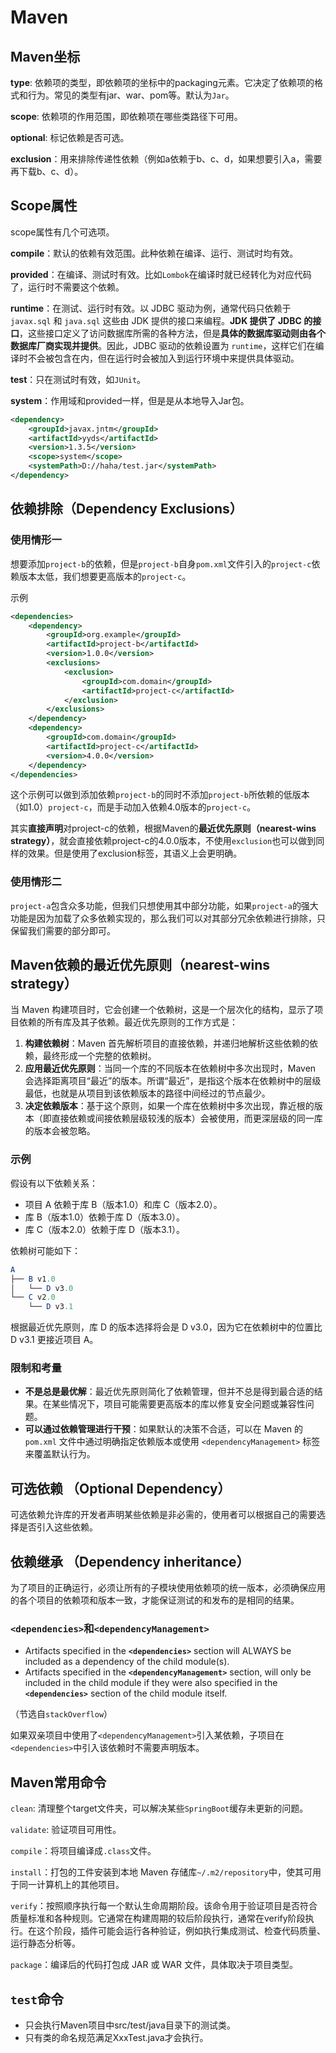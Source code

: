 # Maven

## Maven坐标

**type**:  依赖项的类型，即依赖项的坐标中的packaging元素。它决定了依赖项的格式和行为。常见的类型有jar、war、pom等。默认为`Jar`。

**scope**:  依赖项的作用范围，即依赖项在哪些类路径下可用。

**optional**:  标记依赖是否可选。

**exclusion**：用来排除传递性依赖（例如a依赖于b、c、d，如果想要引入a，需要再下载b、c、d）。



## Scope属性

scope属性有几个可选项。

**compile**：默认的依赖有效范围。此种依赖在编译、运行、测试时均有效。

**provided**：在编译、测试时有效。比如`Lombok`在编译时就已经转化为对应代码了，运行时不需要这个依赖。

**runtime**：在测试、运行时有效。以 JDBC 驱动为例，通常代码只依赖于 `javax.sql` 和 `java.sql` 这些由 JDK 提供的接口来编程。**JDK 提供了 JDBC 的接口**，这些接口定义了访问数据库所需的各种方法，但是**具体的数据库驱动则由各个数据库厂商实现并提供**。因此，JDBC 驱动的依赖设置为 `runtime`，这样它们在编译时不会被包含在内，但在运行时会被加入到运行环境中来提供具体驱动。

**test**：只在测试时有效，如`JUnit`。

**system**：作用域和provided一样，但是是从本地导入Jar包。

```xml
<dependency>
	<groupId>javax.jntm</groupId>
    <artifactId>yyds</artifactId>
    <version>1.3.5</version>
    <scope>system</scope>
    <systemPath>D://haha/test.jar</systemPath>
</dependency>
```



## 依赖排除（Dependency Exclusions）

### 使用情形一

想要添加`project-b`的依赖，但是`project-b`自身`pom.xml`文件引入的`project-c`依赖版本太低，我们想要更高版本的`project-c`。

示例

```xml
<dependencies>
    <dependency>
        <groupId>org.example</groupId>
        <artifactId>project-b</artifactId>
        <version>1.0.0</version>
        <exclusions>
            <exclusion>
                <groupId>com.domain</groupId>
                <artifactId>project-c</artifactId>
            </exclusion>
        </exclusions>
    </dependency>
    <dependency>
        <groupId>com.domain</groupId>
        <artifactId>project-c</artifactId>
        <version>4.0.0</version>
    </dependency>
</dependencies>
```

这个示例可以做到添加依赖`project-b`的同时不添加`project-b`所依赖的低版本（如1.0）`project-c`，而是手动加入依赖4.0版本的`project-c`。

其实**直接声明**对project-c的依赖，根据Maven的**最近优先原则（nearest-wins strategy）**，就会直接依赖project-c的4.0.0版本，不使用`exclusion`也可以做到同样的效果。但是使用了exclusion标签，其语义上会更明确。



### 使用情形二

`project-a`包含众多功能，但我们只想使用其中部分功能，如果`project-a`的强大功能是因为加载了众多依赖实现的，那么我们可以对其部分冗余依赖进行排除，只保留我们需要的部分即可。



## Maven依赖的最近优先原则（nearest-wins strategy）

当 Maven 构建项目时，它会创建一个依赖树，这是一个层次化的结构，显示了项目依赖的所有库及其子依赖。最近优先原则的工作方式是：

1. **构建依赖树**：Maven 首先解析项目的直接依赖，并递归地解析这些依赖的依赖，最终形成一个完整的依赖树。
2. **应用最近优先原则**：当同一个库的不同版本在依赖树中多次出现时，Maven 会选择距离项目“最近”的版本。所谓“最近”，是指这个版本在依赖树中的层级最低，也就是从项目到该依赖版本的路径中间经过的节点最少。
3. **决定依赖版本**：基于这个原则，如果一个库在依赖树中多次出现，靠近根的版本（即直接依赖或间接依赖层级较浅的版本）会被使用，而更深层级的同一库的版本会被忽略。

### 示例

假设有以下依赖关系：

- 项目 A 依赖于库 B（版本1.0）和库 C（版本2.0）。
- 库 B（版本1.0）依赖于库 D（版本3.0）。
- 库 C（版本2.0）依赖于库 D（版本3.1）。

依赖树可能如下：
```mathematica
A
├── B v1.0
│   └── D v3.0
└── C v2.0
    └── D v3.1
```

根据最近优先原则，库 D 的版本选择将会是 D v3.0，因为它在依赖树中的位置比 D v3.1 更接近项目 A。

### 限制和考量

- **不是总是最优解**：最近优先原则简化了依赖管理，但并不总是得到最合适的结果。在某些情况下，项目可能需要更高版本的库以修复安全问题或兼容性问题。
- **可以通过依赖管理进行干预**：如果默认的决策不合适，可以在 Maven 的 `pom.xml` 文件中通过明确指定依赖版本或使用 `<dependencyManagement>` 标签来覆盖默认行为。





## 可选依赖 （Optional Dependency）

可选依赖允许库的开发者声明某些依赖是非必需的，使用者可以根据自己的需要选择是否引入这些依赖。





## 依赖继承 （Dependency inheritance）

为了项目的正确运行，必须让所有的子模块使用依赖项的统一版本，必须确保应用的各个项目的依赖项和版本一致，才能保证测试的和发布的是相同的结果。

### `<dependencies>`和`<dependencyManagement>`

- Artifacts specified in the **`<dependencies>`** section will ALWAYS be included as a dependency of the child module(s).
- Artifacts specified in the **`<dependencyManagement>`** section, will only be included in the child module if they were also specified in the **`<dependencies>`** section of the child module itself. 

（节选自`stackOverflow`）

如果双亲项目中使用了`<dependencyManagement>`引入某依赖，子项目在`<dependencies>`中引入该依赖时不需要声明版本。





## Maven常用命令

`clean`:  清理整个target文件夹，可以解决某些`SpringBoot`缓存未更新的问题。

`validate`: 验证项目可用性。

`compile`：将项目编译成`.class`文件。

`install`：打包的工件安装到本地 Maven 存储库`~/.m2/repository`中，使其可用于同一计算机上的其他项目。

`verify`：按照顺序执行每一个默认生命周期阶段。该命令用于验证项目是否符合质量标准和各种规则。它通常在构建周期的较后阶段执行，通常在verify阶段执行。在这个阶段，插件可能会运行各种验证，例如执行集成测试、检查代码质量、运行静态分析等。

`package`：编译后的代码打包成 JAR 或 WAR 文件，具体取决于项目类型。



## `test`命令

- 只会执行Maven项目中src/test/java目录下的测试类。
- 只有类的命名规范满足XxxTest.java才会执行。
